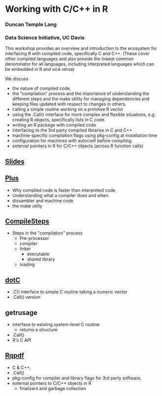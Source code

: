 # Working with C/C++ in R
### Duncan Temple Lang
### Data Science Initiative, UC Davis

This workshop provides an overview and introduction to the 
ecosystem for interfacing R with compiled code, specifically 
C and C++. (These cover other compiled languages and also provide the
lowest common denominator for all languages, including interpreted languages
which can be embedded in R and vice versa)

We discuss 
+ the nature of compiled code, 
+ the "compilation" process and the importance of understanding the different steps
  and the make utility for managing dependencies and keeping files updated with respect
  to changes in others.
+ calling a simple routine working on a primitive R vector
+ using the .Call() interface for more complex and flexible situations, 
  e.g. creating R objects, specifically lists in C code.
+ writing an R package with compiled code
+ interfacing to the 3rd party compiled libraries in C and C++
+ machine-specific compilation flags using pkg-config at installation time
+ configuration for machines with autoconf before compiling.
+ external pointers in R for C/C++ objects (across R function calls)


## [Slides](slides.html)

<!-- ### [R Session]() -->


## [Plus](Plus/README.md)
+ Why compiled code is faster than interpreted code
+ Understanding what a compiler does and when.
+ dissambler and machine code
+ the make utiity

## [CompileSteps](CompileSteps/README.md)
+ Steps in the "compilation" process
  + Pre-processor
  + compiler
  + linker
     + executable
	 + shared library
  + loading

## [dotC](dotC)
+ .C() interface to simple C routine taking a numeric vector
+ .Call() version

## getrusage
+ interface to existing system-level C routine
  + returns a structure
+ .Call()
+ R's C API

## [Rqpdf](Rqpdf)
+ C & C++, 
+ .Call()
+ pkg-config for compiler and library flags for 3rd party software,
+ external pointers to C/C++ objects in R
  + finalizers and garbage collection

